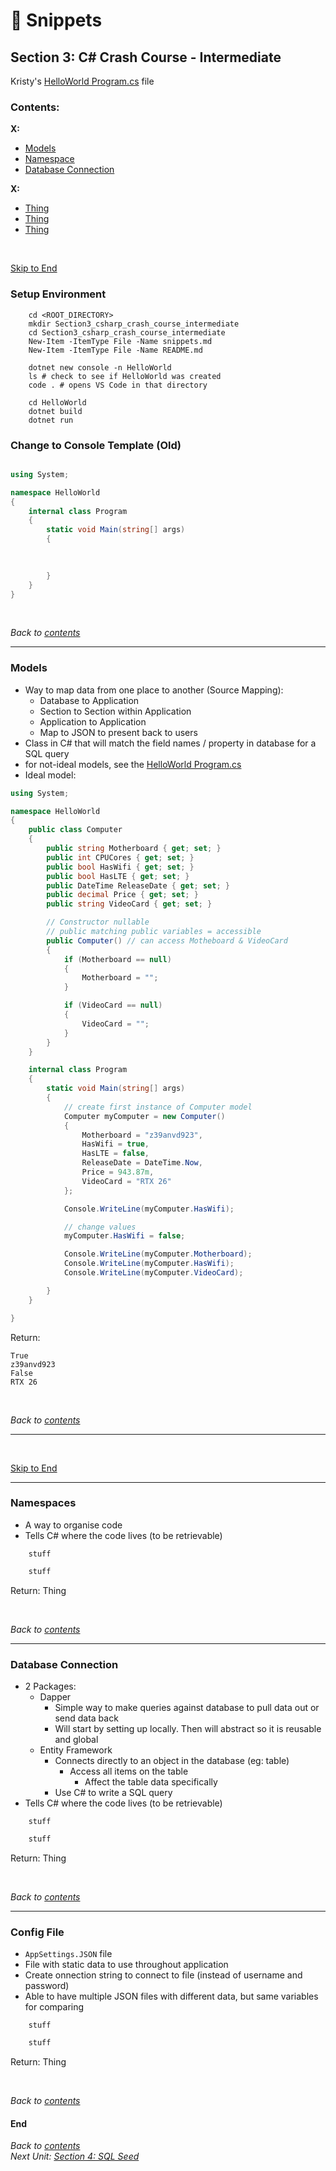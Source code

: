 # 🚀 Snippets

## Section 3: C# Crash Course - Intermediate

Kristy's [HelloWorld Program.cs](./HelloWorld/Program.cs) file

### Contents:

**X:**
* [Models](#models)
* [Namespace](#namespaces)
* [Database Connection](#database-connection)

**X:**
* [Thing](#)
* [Thing](#)
* [Thing](#)

<br>

[Skip to End](#end)

### **Setup Environment**

```shell
    cd <ROOT_DIRECTORY>
    mkdir Section3_csharp_crash_course_intermediate
    cd Section3_csharp_crash_course_intermediate
    New-Item -ItemType File -Name snippets.md
    New-Item -ItemType File -Name README.md

    dotnet new console -n HelloWorld
    ls # check to see if HelloWorld was created
    code . # opens VS Code in that directory

    cd HelloWorld
    dotnet build
    dotnet run
```

### **Change to Console Template (Old)**

```csharp

using System;

namespace HelloWorld
{
    internal class Program
    {
        static void Main(string[] args)
        {
            

            
        }
    }
}

```

<br>

*Back to [contents](#contents)*

---

### **Models**

* Way to map data from one place to another (Source Mapping):
    * Database to Application
    * Section to Section within Application
    * Application to Application
    * Map to JSON to present back to users
* Class in C# that will match the field names / property in database for a SQL query
* for not-ideal models, see the [HelloWorld Program.cs](./HelloWorld/Program.cs)
* Ideal model:
```csharp
using System;

namespace HelloWorld
{
    public class Computer
    {
        public string Motherboard { get; set; }
        public int CPUCores { get; set; }
        public bool HasWifi { get; set; }
        public bool HasLTE { get; set; }
        public DateTime ReleaseDate { get; set; }
        public decimal Price { get; set; }
        public string VideoCard { get; set; } 

        // Constructor nullable
        // public matching public variables = accessible
        public Computer() // can access Motheboard & VideoCard
        {
            if (Motherboard == null)
            {
                Motherboard = "";
            }

            if (VideoCard == null)
            {
                VideoCard = "";
            }
        }
    }

    internal class Program
    {
        static void Main(string[] args)
        {
            // create first instance of Computer model
            Computer myComputer = new Computer()
            {
                Motherboard = "z39anvd923",
                HasWifi = true,
                HasLTE = false,
                ReleaseDate = DateTime.Now,
                Price = 943.87m,
                VideoCard = "RTX 26"
            };

            Console.WriteLine(myComputer.HasWifi);

            // change values
            myComputer.HasWifi = false;

            Console.WriteLine(myComputer.Motherboard);
            Console.WriteLine(myComputer.HasWifi);
            Console.WriteLine(myComputer.VideoCard);

        }
    } 

}
```
Return:

    True
    z39anvd923
    False
    RTX 26

<br>

*Back to [contents](#contents)*

---
<br>

[Skip to End](#end)

---

### **Namespaces**

* A way to organise code
* Tells C# where the code lives (to be retrievable)

```shell
    stuff
```

```csharp
    stuff
```
Return:
    Thing

<br>

*Back to [contents](#contents)*

---

### **Database Connection**

* 2 Packages:
    * Dapper
        * Simple way to make queries against database to pull data out or send data back
        * Will start by setting up locally. Then will abstract so it is reusable and global
    * Entity Framework
        * Connects directly to an object in the database (eg: table)
            * Access all items on the table
                * Affect the table data specifically
        * Use C# to write a SQL query
* Tells C# where the code lives (to be retrievable)

```shell
    stuff
```

```csharp
    stuff
```
Return:
    Thing

<br>

*Back to [contents](#contents)*

---

### **Config File**

* `AppSettings.JSON` file
* File with static data to use throughout application
* Create onnection string to connect to file (instead of username and password)
* Able to have multiple JSON files with different data, but same variables for comparing

```shell
    stuff
```

```csharp
    stuff
```
Return:
    Thing

<br>

*Back to [contents](#contents)*

#### **End**

*Back to [contents](#contents)*<br>
*Next Unit: [Section 4: SQL Seed](#)*